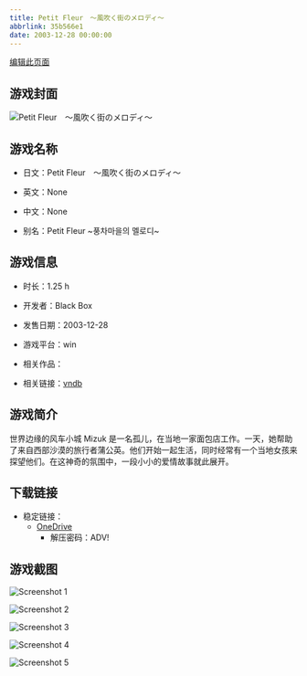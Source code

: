 ```yaml
---
title: Petit Fleur　～風吹く街のメロディ～
abbrlink: 35b566e1
date: 2003-12-28 00:00:00
---
```

[编辑此页面](https://github.com/ACG-3/ADV3-source/blob/main/source/_posts/games/Petit%20Fleur%E3%80%80%EF%BD%9E%E9%A2%A8%E5%90%B9%E3%81%8F%E8%A1%97%E3%81%AE%E3%83%A1%E3%83%AD%E3%83%87%E3%82%A3%EF%BD%9E.md)

## 游戏封面

![Petit Fleur　～風吹く街のメロディ～](https://pan.timero.xyz/onedrive/img_lib_001/Petit%20Fleur%E3%80%80%EF%BD%9E%E9%A2%A8%E5%90%B9%E3%81%8F%E8%A1%97%E3%81%AE%E3%83%A1%E3%83%AD%E3%83%87%E3%82%A3%EF%BD%9E_cover.avif)


## 游戏名称

- 日文：Petit Fleur　～風吹く街のメロディ～
- 英文：None
- 中文：None

- 别名：Petit Fleur ~풍차마을의 멜로디~


## 游戏信息

- 时长：1.25 h
- 开发者：Black Box
- 发售日期：2003-12-28
- 游戏平台：win
- 相关作品：

- 相关链接：[vndb](https://vndb.org/v5944)


## 游戏简介

世界边缘的风车小城
Mizuk 是一名孤儿，在当地一家面包店工作。一天，她帮助了来自西部沙漠的旅行者蒲公英。他们开始一起生活，同时经常有一个当地女孩来探望他们。在这神奇的氛围中，一段小小的爱情故事就此展开。




## 下载链接

- 稳定链接：
    - [OneDrive](https://pan.timero.xyz/onedrive/adv_lib_001/Petit%20Fleur%E3%80%80%EF%BD%9E%E9%A2%A8%E5%90%B9%E3%81%8F%E8%A1%97%E3%81%AE%E3%83%A1%E3%83%AD%E3%83%87%E3%82%A3%EF%BD%9E)
        - 解压密码：ADV!



## 游戏截图


![Screenshot 1](https://pan.timero.xyz/onedrive/img_lib_001/Petit%20Fleur%E3%80%80%EF%BD%9E%E9%A2%A8%E5%90%B9%E3%81%8F%E8%A1%97%E3%81%AE%E3%83%A1%E3%83%AD%E3%83%87%E3%82%A3%EF%BD%9E_Screenshot_1.avif)

![Screenshot 2](https://pan.timero.xyz/onedrive/img_lib_001/Petit%20Fleur%E3%80%80%EF%BD%9E%E9%A2%A8%E5%90%B9%E3%81%8F%E8%A1%97%E3%81%AE%E3%83%A1%E3%83%AD%E3%83%87%E3%82%A3%EF%BD%9E_Screenshot_2.avif)

![Screenshot 3](https://pan.timero.xyz/onedrive/img_lib_001/Petit%20Fleur%E3%80%80%EF%BD%9E%E9%A2%A8%E5%90%B9%E3%81%8F%E8%A1%97%E3%81%AE%E3%83%A1%E3%83%AD%E3%83%87%E3%82%A3%EF%BD%9E_Screenshot_3.avif)

![Screenshot 4](https://pan.timero.xyz/onedrive/img_lib_001/Petit%20Fleur%E3%80%80%EF%BD%9E%E9%A2%A8%E5%90%B9%E3%81%8F%E8%A1%97%E3%81%AE%E3%83%A1%E3%83%AD%E3%83%87%E3%82%A3%EF%BD%9E_Screenshot_4.avif)

![Screenshot 5](https://pan.timero.xyz/onedrive/img_lib_001/Petit%20Fleur%E3%80%80%EF%BD%9E%E9%A2%A8%E5%90%B9%E3%81%8F%E8%A1%97%E3%81%AE%E3%83%A1%E3%83%AD%E3%83%87%E3%82%A3%EF%BD%9E_Screenshot_5.avif)

